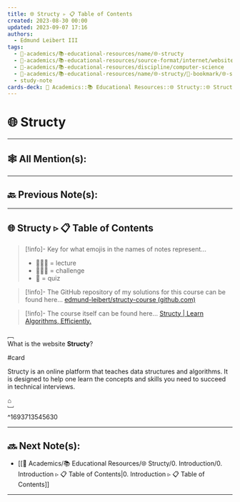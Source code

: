 ```yaml
---
title: 🌐 Structy ▹ 📋 Table of Contents
created: 2023-08-30 00:00
updated: 2023-09-07 17:16
authors:
  - Edmund Leibert III
tags:
  - 🔴-academics/📚-educational-resources/name/🌐-structy
  - 🔴-academics/📚-educational-resources/source-format/internet/website
  - 🔴-academics/📚-educational-resources/discipline/computer-science
  - 🔴-academics/📚-educational-resources/name/🌐-structy/🔖-bookmark/🌐-structy/🌐-structy-▹-📋-table-of-contents
  - study-note
cards-deck: 🔴 Academics::📚 Educational Resources::🌐 Structy::🌐 Structy ▹ 📋 Table of Contents
---
```


# 🌐 Structy

---

## 🕸️ All Mention(s): 

---

## 🔙 Previous Note(s):

---

## 🌐 Structy ▹ 📋 Table of Contents 

> [!info]- Key for what emojis in the names of notes represent…
> - 👨🏻‍🏫 = lecture
> - 👨🏽‍💻 = challenge
> - 📝 = quiz

> [!info]- The GitHub repository of my solutions for this course can be found here…
> [edmund-leibert/structy-course (github.com)](https://github.com/edmund-leibert/structy-course)

> [!info]- The course itself can be found here…
> [Structy | Learn Algorithms, Efficiently.](https://www.structy.net/)


﹇<br>
What is the website **Structy**?

#card

<span class="spoiler">Structy</span> is an online platform that teaches data structures and algorithms. It is designed to help one learn the concepts and skills you need to succeed in technical interviews.

⌂
<br>﹈<br>^1693713545630


---

## 🔜 Next Note(s):
- [[🔴 Academics/📚 Educational Resources/🌐 Structy/0. Introduction/0. Introduction ▹ 📋 Table of Contents|0. Introduction ▹ 📋 Table of Contents]]

---
